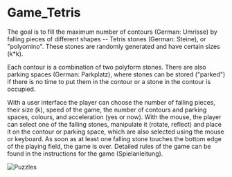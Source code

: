 # Game_Tetris

The goal is to fill the maximum number of contours (German: Umrisse) by falling pieces of different shapes -- Tetris stones (German: Steine), or "polyomino". These stones are randomly generated and have certain sizes (k*k).

Each contour is a combination of two polyform stones. There are also parking spaces (German: Parkplatz), where stones can be stored ("parked") if there is no time to put them in the contour or a stone in the contour is occupied.

With a user interface the player can choose the number of falling pieces, their size (k), speed of the game, the number of contours and parking spaces, colours, and acceleration (yes or now). With the mouse, the player can select one of the falling stones, manipulate it (rotate, reflect) and place it on the contour or parking space, which are also selected using the mouse or keyboard. As soon as at least one falling stone touches the bottom edge of the playing field, the game is over. Detailed rules of the game can be found in the instructions for the game (Spielanleitung).


![Puzzles](https://user-images.githubusercontent.com/81705695/126205660-6ce0b041-8eea-4ff2-ad44-b34c55b867f0.png)
